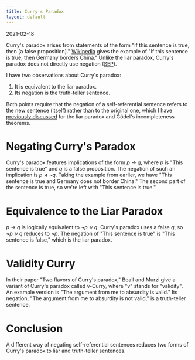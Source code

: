 ```yaml
---
title: Curry's Paradox
layout: default
---
```

<p class="date">2021-02-18</p>

Curry's paradox arises from statements of the form "If this sentence is true, then [a false proposition]." <a href="https://en.wikipedia.org/wiki/Curry%27s_paradox#In_natural_language" title="Wikipedia - Curry's Paradox">Wikipedia</a> gives the example of "If this sentence is true, then Germany borders China."
Unlike the liar paradox, Curry's paradox does not directly use negation (<a href="https://plato.stanford.edu/entries/curry-paradox/" title="Stanford Encyclopedia of Philosophy">SEP</a>).

I have two observations about Curry's paradox:

1. It is equivalent to the liar paradox.
1. Its negation is the truth-teller sentence.

Both points require that the negation of a self-referential sentence refers to the new sentence (itself) rather than to the original one, which I have <a href="/thoughts/moonshot-papers/#negation" title="Two Ways to Negate Self-Referential Sentences">previously discussed</a> for the liar paradox and G&ouml;del's incompleteness theorems.

# Negating Curry's Paradox
Curry's paradox features implications of the form *p &rarr; q*, where *p* is "This sentence is true" and *q* is a false proposition. The negation of such an implication is *p &and; &not;q*. Taking the example from earlier, we have "This sentence is true and Germany does not border China." The second part of the sentence is true, so we're left with "This sentence is true."

# Equivalence to the Liar Paradox
*p &rarr; q* is logically equivalent to *&not;p &or; q*. Curry's paradox uses a false *q*, so
*&not;p &or; q* reduces to *&not;p*. The negation of "This sentence is true" is "This sentence is false," which is the liar paradox.

# Validity Curry
In their paper "Two flavors of Curry's paradox," Beall and Murzi give a variant of Curry's paradox called v-Curry, where "v" stands for "validity". An example version is "The argument from me to absurdity is valid." Its negation, "The argument from me to absurdity is not valid," is a truth-teller sentence.

# Conclusion
A different way of negating self-referential sentences reduces two forms of Curry's paradox to liar and truth-teller sentences.
